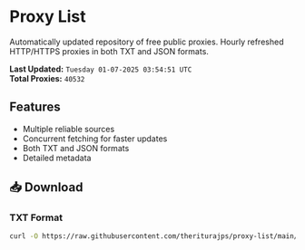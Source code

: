 # Proxy List

Automatically updated repository of free public proxies. Hourly refreshed HTTP/HTTPS proxies in both TXT and JSON formats.

**Last Updated:** `Tuesday 01-07-2025 03:54:51 UTC`  
**Total Proxies:** `40532`

## Features
- Multiple reliable sources
- Concurrent fetching for faster updates
- Both TXT and JSON formats
- Detailed metadata

## 📥 Download

### TXT Format
```bash
curl -O https://raw.githubusercontent.com/theriturajps/proxy-list/main/proxies.txt